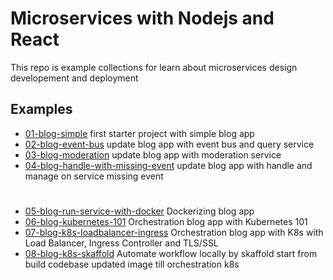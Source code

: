 # Microservices with Nodejs and React 
This repo is example collections for learn about microservices design developement and deployment

## Examples
- [01-blog-simple](01-blog-simple) first starter project with simple blog app
- [02-blog-event-bus](02-blog-event-bus) update blog app with event bus and query service
- [03-blog-moderation](03-blog-moderation) update blog app with moderation service
- [04-blog-handle-with-missing-event](04-blog-handle-with-missing-event) update blog app with handle and manage on service missing event
#
- [05-blog-run-service-with-docker](05-blog-run-service-with-docker) Dockerizing blog app
- [06-blog-kubernetes-101](06-blog-kubernetes-101) Orchestration blog app with Kubernetes 101
- [07-blog-k8s-loadbalancer-ingress](07-blog-k8s-loadbalancer-ingress) Orchestration blog app with K8s with Load Balancer, Ingress Controller and TLS/SSL
- [08-blog-k8s-skaffold](08-blog-k8s-skaffold) Automate workflow locally by skaffold start from build codebase updated image till orchestration k8s